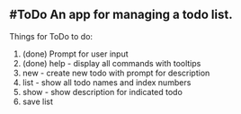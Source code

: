 #ToDo
An app for managing a todo list.
-------

Things for ToDo to do:

1. (done) Prompt for user input
2. (done) help - display all commands with tooltips
3. new - create new todo with prompt for description
4. list - show all todo names and index numbers
5. show - show description for indicated todo
6. save list

